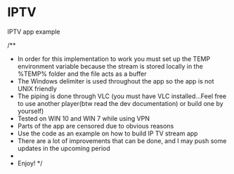 # IPTV
IPTV app example

/**
 * In order for this implementation to work you must set up the TEMP environment variable because the stream is stored locally in the %TEMP% folder and the file acts as a buffer
 * The Windows delimiter is used throughout the app so the app is not UNIX friendly
 * The piping is done through VLC (you must have VLC installed...Feel free to use another player(btw read the dev documentation) or build one by yourself)
 * Tested on WIN 10 and WIN 7 while using VPN
 * Parts of the app are censored due to obvious reasons
 * Use the code as an example on how to build IP TV stream app
 * There are a lot of improvements that can be done, and I may push some updates in the upcoming period
 *
 * Enjoy!
 */
